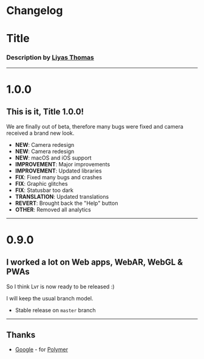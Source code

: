 # Changelog
# Title
### Description by [Liyas Thomas](https://github.com/liyasthomas)

---

# 1.0.0

## This is it, Title 1.0.0!
We are finally out of beta, therefore many bugs were fixed and camera received a brand new look.

* **NEW**: Camera redesign
* **NEW**: Camera redesign
* **NEW**: macOS and iOS support
* **IMPROVEMENT**: Major improvements
* **IMPROVEMENT**: Updated libraries
* **FIX**: Fixed many bugs and crashes
* **FIX**: Graphic glitches
* **FIX**: Statusbar too dark
* **TRANSLATION**: Updated translations
* **REVERT**: Brought back the "Help" button
* **OTHER**: Removed all analytics

---

# 0.9.0

## I worked a lot on Web apps, WebAR, WebGL & PWAs
So I think Lvr is now ready to be released :)

I will keep the usual branch model.

* Stable release on `master` branch

---

## Thanks
* [Google](https://www.google.com) - for [Polymer](https://polymer-project.org)
